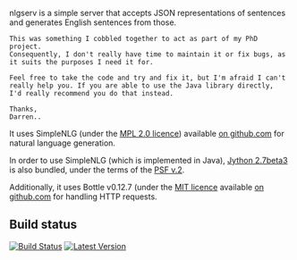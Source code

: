 nlgserv is a simple server that accepts JSON representations of sentences and generates English sentences from those.

```
This was something I cobbled together to act as part of my PhD project. 
Consequently, I don't really have time to maintain it or fix bugs, as 
it suits the purposes I need it for.
 
Feel free to take the code and try and fix it, but I'm afraid I can't 
really help you. If you are able to use the Java library directly, 
I'd really recommend you do that instead.
 
Thanks,
Darren..
```

It uses SimpleNLG (under the [MPL 2.0 licence](https://www.mozilla.org/MPL/)) available [on github.com](https://github.com/simplenlg/simplenlg) for natural language generation.

In order to use SimpleNLG (which is implemented in Java), [Jython 2.7beta3](http://www.jython.org) is also bundled, under the terms of the [PSF v.2](http://www.jython.org/license.html).

Additionally, it uses Bottle v0.12.7 (under the [MIT licence](https://github.com/defnull/bottle/blob/0.12.7/LICENSE) available [on github.com](https://github.com/defnull/bottle/tree/0.12.7) for handling HTTP requests.

Build status
------------

[![Build Status](https://travis-ci.org/mnestis/nlgserv.svg?branch=master)](https://travis-ci.org/mnestis/nlgserv)
[![Latest Version](https://pypip.in/version/nlgserv/badge.png)](https://pypi.python.org/pypi/nlgserv/)

